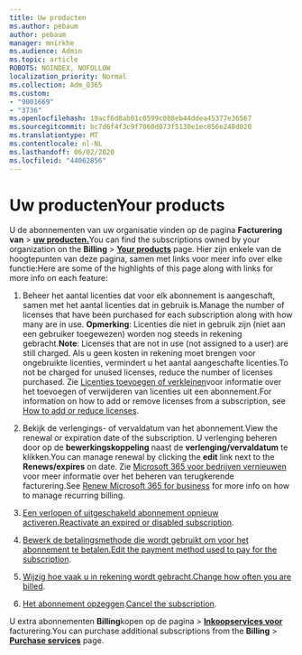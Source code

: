 ```yaml
---
title: Uw producten
ms.author: pebaum
author: pebaum
manager: mnirkhe
ms.audience: Admin
ms.topic: article
ROBOTS: NOINDEX, NOFOLLOW
localization_priority: Normal
ms.collection: Adm_O365
ms.custom:
- "9001669"
- "3736"
ms.openlocfilehash: 19acf6d8ab01c0599c088eb44ddea45377e36567
ms.sourcegitcommit: bc7d6f4f3c9f7060d073f5130e1ec856e248d020
ms.translationtype: MT
ms.contentlocale: nl-NL
ms.lasthandoff: 06/02/2020
ms.locfileid: "44062856"
---
```

# <a name="your-products"></a><span data-ttu-id="69a33-102">Uw producten</span><span class="sxs-lookup"><span data-stu-id="69a33-102">Your products</span></span>

<span data-ttu-id="69a33-103">U de abonnementen van uw organisatie vinden op de pagina **Facturering van**  >  **[uw producten.](https://go.microsoft.com/fwlink/p/?linkid=842054)**</span><span class="sxs-lookup"><span data-stu-id="69a33-103">You can find the subscriptions owned by your organization on the **Billing** > **[Your products](https://go.microsoft.com/fwlink/p/?linkid=842054)** page.</span></span> <span data-ttu-id="69a33-104">Hier zijn enkele van de hoogtepunten van deze pagina, samen met links voor meer info over elke functie:</span><span class="sxs-lookup"><span data-stu-id="69a33-104">Here are some of the highlights of this page along with links for more info on each feature:</span></span>

1. <span data-ttu-id="69a33-105">Beheer het aantal licenties dat voor elk abonnement is aangeschaft, samen met het aantal licenties dat in gebruik is.</span><span class="sxs-lookup"><span data-stu-id="69a33-105">Manage the number of licenses that have been purchased for each subscription along with how many are in use.</span></span>  <span data-ttu-id="69a33-106">**Opmerking**: Licenties die niet in gebruik zijn (niet aan een gebruiker toegewezen) worden nog steeds in rekening gebracht.</span><span class="sxs-lookup"><span data-stu-id="69a33-106">**Note**: Licenses that are not in use (not assigned to a user) are still charged.</span></span>  <span data-ttu-id="69a33-107">Als u geen kosten in rekening moet brengen voor ongebruikte licenties, vermindert u het aantal aangeschafte licenties.</span><span class="sxs-lookup"><span data-stu-id="69a33-107">To not be charged for unused licenses, reduce the number of licenses purchased.</span></span> <span data-ttu-id="69a33-108">Zie [Licenties toevoegen of verkleinen](https://docs.microsoft.com/alchemyinsights/how-to-add-or-reduce-licenses)voor informatie over het toevoegen of verwijderen van licenties uit een abonnement.</span><span class="sxs-lookup"><span data-stu-id="69a33-108">For information on how to add or remove licenses from a subscription, see [How to add or reduce licenses](https://docs.microsoft.com/alchemyinsights/how-to-add-or-reduce-licenses).</span></span>

2. <span data-ttu-id="69a33-109">Bekijk de verlengings- of vervaldatum van het abonnement.</span><span class="sxs-lookup"><span data-stu-id="69a33-109">View the renewal or expiration date of the subscription.</span></span>  <span data-ttu-id="69a33-110">U verlenging beheren door op de **bewerkingskoppeling** naast de **verlenging/vervaldatum** te klikken.</span><span class="sxs-lookup"><span data-stu-id="69a33-110">You can manage renewal by clicking the **edit** link next to the **Renews/expires** on date.</span></span>  <span data-ttu-id="69a33-111">Zie [Microsoft 365 voor bedrijven vernieuwen](https://go.microsoft.com/fwlink/?linkid=2119216) voor meer informatie over het beheren van terugkerende facturering.</span><span class="sxs-lookup"><span data-stu-id="69a33-111">See [Renew Microsoft 365 for business](https://go.microsoft.com/fwlink/?linkid=2119216) for more info on how to manage recurring billing.</span></span>

3. <span data-ttu-id="69a33-112">[Een verlopen of uitgeschakeld abonnement opnieuw activeren.](https://go.microsoft.com/fwlink/?linkid=2117519)</span><span class="sxs-lookup"><span data-stu-id="69a33-112">[Reactivate an expired or disabled subscription](https://go.microsoft.com/fwlink/?linkid=2117519).</span></span>

4. <span data-ttu-id="69a33-113">[Bewerk de betalingsmethode die wordt gebruikt om voor het abonnement te betalen.](https://go.microsoft.com/fwlink/?linkid=2117167)</span><span class="sxs-lookup"><span data-stu-id="69a33-113">[Edit the payment method used to pay for the subscription](https://go.microsoft.com/fwlink/?linkid=2117167).</span></span>

5. <span data-ttu-id="69a33-114">[Wijzig hoe vaak u in rekening wordt gebracht.](https://go.microsoft.com/fwlink/?linkid=2119112)</span><span class="sxs-lookup"><span data-stu-id="69a33-114">[Change how often you are billed](https://go.microsoft.com/fwlink/?linkid=2119112).</span></span>

6. <span data-ttu-id="69a33-115">[Het abonnement opzeggen](https://go.microsoft.com/fwlink/?linkid=2119113).</span><span class="sxs-lookup"><span data-stu-id="69a33-115">[Cancel the subscription](https://go.microsoft.com/fwlink/?linkid=2119113).</span></span>

<span data-ttu-id="69a33-116">U extra abonnementen **Billing**kopen op de pagina  >  [**Inkoopservices voor**](https://go.microsoft.com/fwlink/p/?linkid=868433) facturering.</span><span class="sxs-lookup"><span data-stu-id="69a33-116">You can purchase additional subscriptions from the **Billing** > [**Purchase services**](https://go.microsoft.com/fwlink/p/?linkid=868433) page.</span></span>
